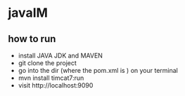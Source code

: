 javaIM
======

how to run
-------
- install JAVA JDK and MAVEN
- git clone the project
- go into the dir (where the pom.xml is ) on your terminal
- mvn install timcat7:run
- visit http://localhost:9090
